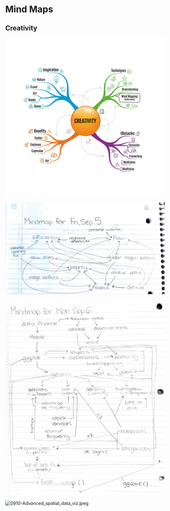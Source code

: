# Mind Maps

## Creativity

![0808-mind_map_example.jpg](0808-mind_map_example.jpg)

![0905-Review_mind_map.jpeg](0905-Review_mind_map.jpeg)

![0908-Data_Visualization.jpeg](0908-Data_visualization.jpeg)

![0910-Advanced_spatial_data_viz.jpeg](0908-Advanced_spatial_data_viz.jpeg)
